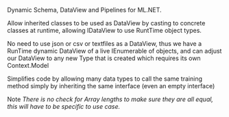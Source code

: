 Dynamic Schema, DataView and Pipelines for ML.NET.

Allow inherited classes to be used as DataView by casting to concrete classes at runtime, allowing IDataView to use RuntTime object types. 

No need to use json or csv or textfiles as a DataView, thus we have a RunTime dynamic DataView of a live IEnumerable of objects, and can adjust our DataView to any new Type that is created which requires its own Context.Model

Simplifies code by allowing many data types to call the same training method simply by inheriting the same interface (even an empty interface)

Note *There is no check for Array lengths to make sure they are all equal, this will have to be specific to use case.*

